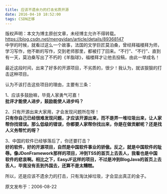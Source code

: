 ```yaml
---
title: 应该不遗余力的打击劣质开源
date: 2016-04-10 18:52:00
tags: CSDN迁移
---
```

 版权声明：本文为博主原创文章，未经博主允许不得转载。 https://blog.csdn.net/mengyidan/article/details/89368147   
   中学的时候，就看过这么一个故事，法国的文学巨匠莫泊桑，曾经拜福楼拜为师，学习写作，他不断的写作，交到老师那里，都被打了回来。“不行”、“不行”、直到有一天，莫泊桑写出了不朽的《羊脂球》，福楼拜才让他去投稿，由此一举成名！

 最近这段时间，出来了好多的开源项目，不劣质的，很少！我认为，就该狠狠的打击这种项目。

 认为不该打击这些项目的理由，主要有三条：

 1、应该多鼓励嘛，毕竟人家勇气可嘉！  
**批评才能使人进步，鼓励能使人进步吗？**

 2、只有开源出来大家用，才会发现问题所在呀！  
**只有你自己已经很难发现问题，才应该开源出来，而不是弄一堆垃圾出来，让人家帮你找错误。那么低级的错误，你都要人家帮你找出来，你是在做贡献呢？还是找人义务帮忙的呀？**

 3、中国的软件已经够落后了，你还要打击？  
**好的软件，好的开源项目，自然是中国软件事业的骄傲。反之，就是中国软件的耻辱。像JDonFramework那样的项目，冲到TSS的首页上去丢人，我看也是中国软件的悲哀啊。相比之下，EasyJF这样的项目，不过是冲到BlogJava的首页上去丢人，毕竟没有丢到外国去，还算不是太糟糕。**

 所以，还是应该不遗余力的打击，只有淘汰掉垃圾，才会显出真正的金子。

 原文发布于：2006-08-22

   
   
 